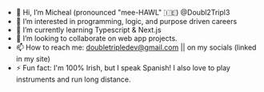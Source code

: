 - 👋 Hi, I’m Micheal (pronounced "mee-HAWL" 🇮🇪) @Doubl2Tripl3
- 👀 I’m interested in programming, logic, and purpose driven careers
- 🌱 I’m currently learning Typescript & Next.js
- 👷 I’m looking to collaborate on web app projects.
- 📫 How to reach me: doubletripledev@gmail.com || on my socials (linked in my site)
- ⚡ Fun fact: I'm 100% Irish, but I speak Spanish! I also love to play instruments and run long distance.

<!---
Doubl2Tripl3/Doubl2Tripl3 is a ✨ special ✨ repository because its `README.md` (this file) appears on your GitHub profile.
You can click the Preview link to take a look at your changes.
--->
